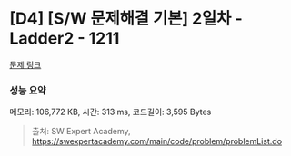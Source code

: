 # [D4] [S/W 문제해결 기본] 2일차 - Ladder2 - 1211 

[문제 링크](https://swexpertacademy.com/main/code/problem/problemDetail.do?contestProbId=AV14BgD6AEECFAYh) 

### 성능 요약

메모리: 106,772 KB, 시간: 313 ms, 코드길이: 3,595 Bytes



> 출처: SW Expert Academy, https://swexpertacademy.com/main/code/problem/problemList.do